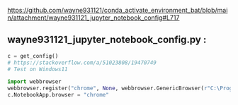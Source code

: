 https://github.com/wayne931121/conda_activate_environment_bat/blob/main/attachment/wayne931121_jupyter_notebook_config#L717

## wayne931121_jupyter_notebook_config.py : 
```py
c = get_config()
# https://stackoverflow.com/a/51023808/19470749
# Test on Windows11

import webbrowser
webbrowser.register("chrome", None, webbrowser.GenericBrowser(r"C:\Program Files\Google\Chrome\Application\chrome.exe"))
c.NotebookApp.browser = "chrome"
```
